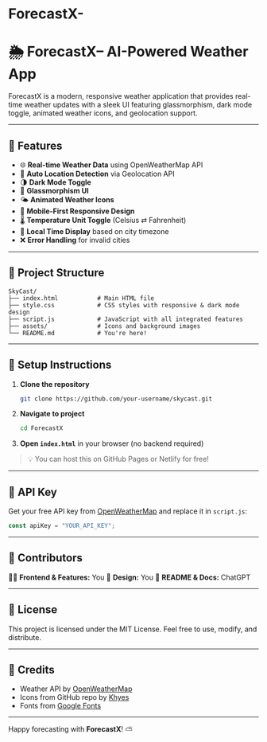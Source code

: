 # ForecastX-

# 🌦️ ForecastX– AI-Powered Weather App

ForecastX is a modern, responsive weather application that provides real-time weather updates with a sleek UI featuring glassmorphism, dark mode toggle, animated weather icons, and geolocation support.

---

## 🚀 Features

* 🌐 **Real-time Weather Data** using OpenWeatherMap API
* 📍 **Auto Location Detection** via Geolocation API
* 🌗 **Dark Mode Toggle**
* 🎨 **Glassmorphism UI**
* 🌤️ **Animated Weather Icons**
* 📱 **Mobile-First Responsive Design**
* 🌡️ **Temperature Unit Toggle** (Celsius ⇄ Fahrenheit)
* 🵒 **Local Time Display** based on city timezone
* ❌ **Error Handling** for invalid cities

---

## 📁 Project Structure

```
SkyCast/
├── index.html           # Main HTML file
├── style.css            # CSS styles with responsive & dark mode design
├── script.js            # JavaScript with all integrated features
├── assets/              # Icons and background images
└── README.md            # You're here!
```

---

## 🔧 Setup Instructions

1. **Clone the repository**

   ```bash
   git clone https://github.com/your-username/skycast.git
   ```
2. **Navigate to project**

   ```bash
   cd ForecastX
   ```
3. **Open `index.html`** in your browser (no backend required)

> 💡 You can host this on GitHub Pages or Netlify for free!

---

## 🔑 API Key

Get your free API key from [OpenWeatherMap](https://openweathermap.org/api) and replace it in `script.js`:

```js
const apiKey = "YOUR_API_KEY";
```

---

## 🤝 Contributors

👨‍💻 **Frontend & Features:** You
🎨 **Design:** You
📄 **README & Docs:** ChatGPT

---

## 📜 License

This project is licensed under the MIT License. Feel free to use, modify, and distribute.

---

## 🌟 Credits

* Weather API by [OpenWeatherMap](https://openweathermap.org)
* Icons from GitHub repo by [Khyes](https://github.com/Khyes/12_weather_webapp)
* Fonts from [Google Fonts](https://fonts.google.com)

---

Happy forecasting with **ForecastX**! ⛅
